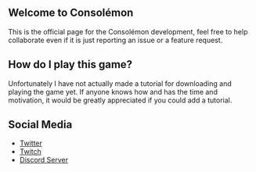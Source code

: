 ## Welcome to Consolémon
This is the official page for the Consolémon development, feel free to help collaborate even if it is just reporting an issue or a feature request.

## How do I play this game?
Unfortunately I have not actually made a tutorial for downloading and playing the game yet. If anyone knows how and has the time and motivation, it would be greatly appreciated if you could add a tutorial. 

## Social Media
* [Twitter](https://twitter.com/ninjafb1)  
* [Twitch](https://www.twitch.tv/ninjafb_)  
* [Discord Server](https://discord.com/invite/Dmsrpk8vsk)  